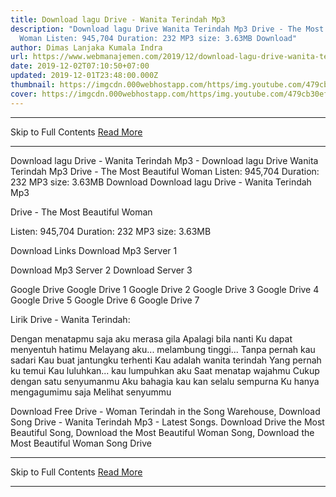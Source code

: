 ```yaml
---
title: Download lagu Drive - Wanita Terindah Mp3
description: "Download lagu Drive Wanita Terindah Mp3 Drive - The Most Beautiful
  Woman Listen: 945,704 Duration: 232 MP3 size: 3.63MB Download"
author: Dimas Lanjaka Kumala Indra
url: https://www.webmanajemen.com/2019/12/download-lagu-drive-wanita-terindah-mp3.html
date: 2019-12-02T07:10:50+07:00
updated: 2019-12-01T23:48:00.000Z
thumbnail: https://imgcdn.000webhostapp.com/https/img.youtube.com/479cb30ef1d7a9dfddb1fda7b673c5f0.jpeg
cover: https://imgcdn.000webhostapp.com/https/img.youtube.com/479cb30ef1d7a9dfddb1fda7b673c5f0.jpeg
---
```


<hr/> Skip to Full Contents <a href="https://www.webmanajemen.com/2019/12/download-lagu-drive-wanita-terindah-mp3.html" rel="follow" class="button" id="read-more">Read More</a> <hr/> Download lagu Drive - Wanita Terindah Mp3 - Download lagu Drive Wanita Terindah Mp3 Drive - The Most Beautiful Woman Listen: 945,704 Duration: 232 MP3 size: 3.63MB Download Download lagu Drive - Wanita Terindah Mp3

  Drive - The Most Beautiful Woman 

  Listen: 945,704 
  Duration: 232 
  MP3 size: 3.63MB 

  Download Links 
  Download Mp3 Server 1 

  Download Mp3 Server 2 
  Download Server 3 


  Google Drive   Google Drive 1 
  Google Drive 2 
  Google Drive 3 
  Google Drive 4 
  Google Drive 5 
  Google Drive 6 
  Google Drive 7 


                             
Lirik Drive - Wanita Terindah:
                             
 Dengan menatapmu saja aku merasa gila 
 Apalagi bila nanti 
 Ku dapat menyentuh hatimu 
 Melayang aku... melambung tinggi... 
 Tanpa pernah kau sadari 
 Kau buat jantungku terhenti 
 Kau adalah wanita terindah 
 Yang pernah ku temui 
 Kau luluhkan... kau lumpuhkan aku 
 Saat menatap wajahmu 
 Cukup dengan satu senyumanmu 
 Aku bahagia kau kan selalu sempurna 
 Ku hanya mengagumimu saja 
 Melihat senyummu 
                         
  Download Free Drive - Woman Terindah in the Song Warehouse, Download Song Drive - Wanita Terindah Mp3 - Latest Songs.  Download Drive the Most Beautiful Song, Download the Most Beautiful Woman Song, Download the Most Beautiful Woman Song Drive <hr/> Skip to Full Contents <a href="https://www.webmanajemen.com/2019/12/download-lagu-drive-wanita-terindah-mp3.html" rel="follow" class="button" id="read-more">Read More</a> <hr/>